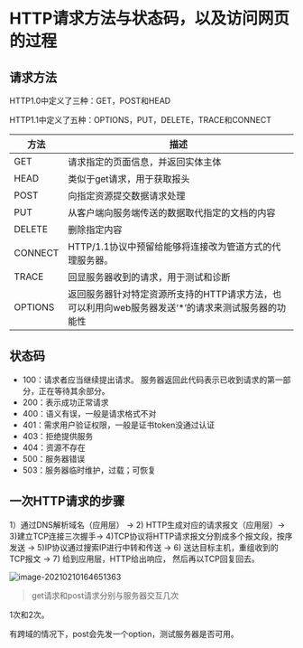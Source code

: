 # HTTP请求方法与状态码，以及访问网页的过程

## 请求方法

HTTP1.0中定义了三种：GET，POST和HEAD

HTTP1.1中定义了五种：OPTIONS，PUT，DELETE，TRACE和CONNECT

| 方法    | 描述                                                         |
| ------- | ------------------------------------------------------------ |
| GET     | 请求指定的页面信息，并返回实体主体                           |
| HEAD    | 类似于get请求，用于获取报头                                  |
| POST    | 向指定资源提交数据请求处理                                   |
| PUT     | 从客户端向服务端传送的数据取代指定的文档的内容               |
| DELETE  | 删除指定内容                                                 |
| CONNECT | HTTP/1.1协议中预留给能够将连接改为管道方式的代理服务器。     |
| TRACE   | 回显服务器收到的请求，用于测试和诊断                         |
| OPTIONS | 返回服务器针对特定资源所支持的HTTP请求方法，也可以利用向web服务器发送‘*’的请求来测试服务器的功能性 |



## 状态码

- 100：请求者应当继续提出请求。 服务器返回此代码表示已收到请求的第一部分，正在等待其余部分。
- 200：表示成功正常请求
- 400：语义有误，一般是请求格式不对
- 401：需求用户验证权限，一般是证书token没通过认证
- 403：拒绝提供服务
- 404：资源不存在
- 500：服务器错误
- 503：服务器临时维护，过载；可恢复



## 一次HTTP请求的步骤

1）通过DNS解析域名（应用层） -> 2) HTTP生成对应的请求报文（应用层）-> 3)建立TCP连接三次握手-> 4)TCP协议将HTTP请求报文分割成多个报文段，按序发送 -> 5)IP协议通过搜索IP进行中转和传送 -> 6) 送达目标主机，重组收到的TCP报文 -> 7) 给到应用层，HTTP给出响应， 然后再以TCP回复回去。

![image-20210210164651363](https://gitee.com/super-jimwang/img/raw/master/img/20210210164651.png)

> get请求和post请求分别与服务器交互几次

1次和2次。

有跨域的情况下，post会先发一个option，测试服务器是否可用。